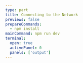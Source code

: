 ```yaml
---
type: part
title: Connecting to the Network
previews: false
prepareCommands:
  - npm install
mainCommand: npm run dev
terminal:
  open: true
  activePanel: 0
  panels: ['output']
---
```

